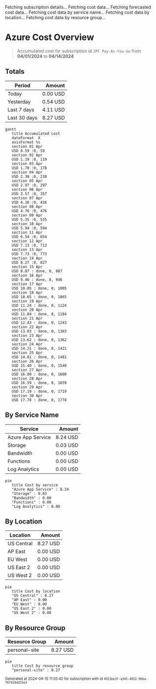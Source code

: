 Fetching subscription details...
Fetching cost data...
Fetching forecasted cost data...
Fetching cost data by service name...
Fetching cost data by location...
Fetching cost data by resource group...
# Azure Cost Overview

> Accumulated cost for subscription id `JPF Pay-As-You-Go` from **04/01/2024** to **04/14/2024**

## Totals

|Period|Amount|
|---|---:|
|Today|0.00 USD|
|Yesterday|0.54 USD|
|Last 7 days|4.11 USD|
|Last 30 days|8.27 USD|

```mermaid
gantt
   title Accumulated cost
   dateFormat  X
   axisFormat %s
   section 01 Apr
   USD 0.59 :0, 59
   section 02 Apr
   USD 1.19 :0, 119
   section 03 Apr
   USD 1.78 :0, 178
   section 04 Apr
   USD 2.38 :0, 238
   section 05 Apr
   USD 2.97 :0, 297
   section 06 Apr
   USD 3.57 :0, 357
   section 07 Apr
   USD 4.16 :0, 416
   section 08 Apr
   USD 4.76 :0, 476
   section 09 Apr
   USD 5.35 :0, 535
   section 10 Apr
   USD 5.94 :0, 594
   section 11 Apr
   USD 6.54 :0, 654
   section 12 Apr
   USD 7.13 :0, 713
   section 13 Apr
   USD 7.73 :0, 773
   section 14 Apr
   USD 8.27 :0, 827
   section 15 Apr
   USD 8.87 : done, 0, 887
   section 16 Apr
   USD 9.46 : done, 0, 946
   section 17 Apr
   USD 10.05 : done, 0, 1005
   section 18 Apr
   USD 10.65 : done, 0, 1065
   section 19 Apr
   USD 11.24 : done, 0, 1124
   section 20 Apr
   USD 11.84 : done, 0, 1184
   section 21 Apr
   USD 12.43 : done, 0, 1243
   section 22 Apr
   USD 13.03 : done, 0, 1303
   section 23 Apr
   USD 13.62 : done, 0, 1362
   section 24 Apr
   USD 14.21 : done, 0, 1421
   section 25 Apr
   USD 14.81 : done, 0, 1481
   section 26 Apr
   USD 15.40 : done, 0, 1540
   section 27 Apr
   USD 16.00 : done, 0, 1600
   section 28 Apr
   USD 16.59 : done, 0, 1659
   section 29 Apr
   USD 17.19 : done, 0, 1719
   section 30 Apr
   USD 17.78 : done, 0, 1778
```

## By Service Name

|Service|Amount|
|---|---:|
|Azure App Service|8.24 USD|
|Storage|0.03 USD|
|Bandwidth|0.00 USD|
|Functions|0.00 USD|
|Log Analytics|0.00 USD|

```mermaid
pie
   title Cost by service
   "Azure App Service" : 8.24
   "Storage" : 0.03
   "Bandwidth" : 0.00
   "Functions" : 0.00
   "Log Analytics" : 0.00
```

## By Location

|Location|Amount|
|---|---:|
|US Central|8.27 USD|
|AP East|0.00 USD|
|EU West|0.00 USD|
|US East 2|0.00 USD|
|US West 2|0.00 USD|

```mermaid
pie
   title Cost by location
   "US Central" : 8.27
   "AP East" : 0.00
   "EU West" : 0.00
   "US East 2" : 0.00
   "US West 2" : 0.00
```

## By Resource Group

|Resource Group|Amount|
|---|---:|
|personal-site|8.27 USD|

```mermaid
pie
   title Cost by resource group
   "personal-site" : 8.27
```

<sup>Generated at 2024-04-15 11:05:42 for subscription with id `4913be3f-a345-4652-9bba-767418dd25e3`</sup>
